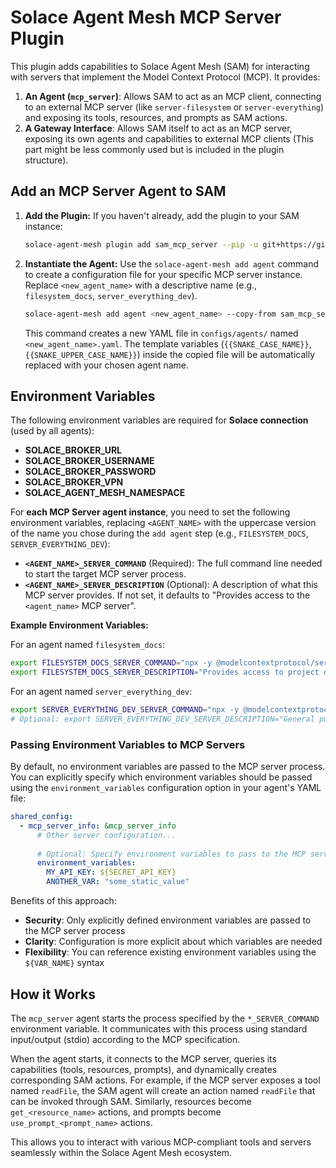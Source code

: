 # Solace Agent Mesh MCP Server Plugin

This plugin adds capabilities to Solace Agent Mesh (SAM) for interacting with servers that implement the Model Context Protocol (MCP). It provides:

1.  **An Agent (`mcp_server`)**: Allows SAM to act as an MCP client, connecting to an external MCP server (like `server-filesystem` or `server-everything`) and exposing its tools, resources, and prompts as SAM actions.
2.  **A Gateway Interface**: Allows SAM itself to act as an MCP server, exposing its own agents and capabilities to external MCP clients (This part might be less commonly used but is included in the plugin structure).

## Add an MCP Server Agent to SAM

1.  **Add the Plugin:**
    If you haven't already, add the plugin to your SAM instance:
    ```sh
    solace-agent-mesh plugin add sam_mcp_server --pip -u git+https://github.com/SolaceLabs/solace-agent-mesh-core-plugins#subdirectory=sam-mcp-server
    ```

2.  **Instantiate the Agent:**
    Use the `solace-agent-mesh add agent` command to create a configuration file for your specific MCP server instance. Replace `<new_agent_name>` with a descriptive name (e.g., `filesystem_docs`, `server_everything_dev`).
    ```sh
    solace-agent-mesh add agent <new_agent_name> --copy-from sam_mcp_server:mcp_server
    ```
    This command creates a new YAML file in `configs/agents/` named `<new_agent_name>.yaml`. The template variables (`{{SNAKE_CASE_NAME}}`, `{{SNAKE_UPPER_CASE_NAME}}`) inside the copied file will be automatically replaced with your chosen agent name.

## Environment Variables

The following environment variables are required for **Solace connection** (used by all agents):
- **SOLACE_BROKER_URL**
- **SOLACE_BROKER_USERNAME**
- **SOLACE_BROKER_PASSWORD**
- **SOLACE_BROKER_VPN**
- **SOLACE_AGENT_MESH_NAMESPACE**

For **each MCP Server agent instance**, you need to set the following environment variables, replacing `<AGENT_NAME>` with the uppercase version of the name you chose during the `add agent` step (e.g., `FILESYSTEM_DOCS`, `SERVER_EVERYTHING_DEV`):

- **`<AGENT_NAME>_SERVER_COMMAND`** (Required): The full command line needed to start the target MCP server process.
- **`<AGENT_NAME>_SERVER_DESCRIPTION`** (Optional): A description of what this MCP server provides. If not set, it defaults to "Provides access to the `<agent_name>` MCP server".

**Example Environment Variables:**

For an agent named `filesystem_docs`:
```bash
export FILESYSTEM_DOCS_SERVER_COMMAND="npx -y @modelcontextprotocol/server-filesystem /path/to/your/documents"
export FILESYSTEM_DOCS_SERVER_DESCRIPTION="Provides access to project documentation via MCP."
```

For an agent named `server_everything_dev`:
```bash
export SERVER_EVERYTHING_DEV_SERVER_COMMAND="npx -y @modelcontextprotocol/server-everything"
# Optional: export SERVER_EVERYTHING_DEV_SERVER_DESCRIPTION="General purpose MCP server for development."
```

### Passing Environment Variables to MCP Servers

By default, no environment variables are passed to the MCP server process. You can explicitly specify which environment variables should be passed using the `environment_variables` configuration option in your agent's YAML file:

```yaml
shared_config:
  - mcp_server_info: &mcp_server_info
      # Other server configuration...
      
      # Optional: Specify environment variables to pass to the MCP server process
      environment_variables:
        MY_API_KEY: ${SECRET_API_KEY}
        ANOTHER_VAR: "some_static_value"
```

Benefits of this approach:
- **Security**: Only explicitly defined environment variables are passed to the MCP server process
- **Clarity**: Configuration is more explicit about which variables are needed
- **Flexibility**: You can reference existing environment variables using the `${VAR_NAME}` syntax

## How it Works

The `mcp_server` agent starts the process specified by the `*_SERVER_COMMAND` environment variable. It communicates with this process using standard input/output (stdio) according to the MCP specification.

When the agent starts, it connects to the MCP server, queries its capabilities (tools, resources, prompts), and dynamically creates corresponding SAM actions. For example, if the MCP server exposes a tool named `readFile`, the SAM agent will create an action named `readFile` that can be invoked through SAM. Similarly, resources become `get_<resource_name>` actions, and prompts become `use_prompt_<prompt_name>` actions.

This allows you to interact with various MCP-compliant tools and servers seamlessly within the Solace Agent Mesh ecosystem.

